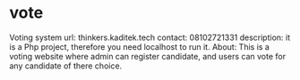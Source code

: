 # vote
Voting system 
url: thinkers.kaditek.tech
contact: 08102721331
description: it is a Php project, therefore you need localhost to run it. 
About: This is a voting website where admin can register candidate, and users can vote for any candidate of there choice. 
